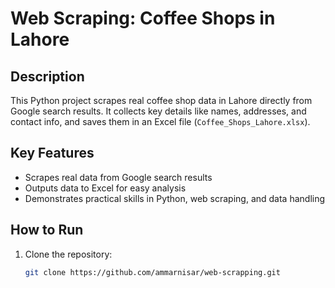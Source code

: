 # Web Scraping: Coffee Shops in Lahore

## Description
This Python project scrapes real coffee shop data in Lahore directly from Google search results. It collects key details like names, addresses, and contact info, and saves them in an Excel file (`Coffee_Shops_Lahore.xlsx`). 

## Key Features
- Scrapes real data from Google search results
- Outputs data to Excel for easy analysis
- Demonstrates practical skills in Python, web scraping, and data handling

## How to Run
1. Clone the repository:
   ```bash
   git clone https://github.com/ammarnisar/web-scrapping.git
